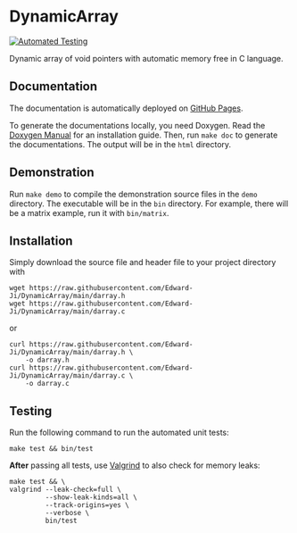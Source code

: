# DynamicArray

[![Automated Testing](https://github.com/Edward-Ji/DynamicArray/actions/workflows/test.yml/badge.svg)](https://github.com/Edward-Ji/DynamicArray/actions/workflows/test.yml)

Dynamic array of void pointers with automatic memory free in C language.

## Documentation

The documentation is automatically deployed on [GitHub Pages].

To generate the documentations locally, you need Doxygen.  Read the [Doxygen
Manual] for an installation guide. Then, run `make doc` to generate
the documentations. The output will be in the `html` directory.

## Demonstration

Run `make demo` to compile the demonstration source files in the `demo`
directory. The executable will be in the `bin` directory. For example, there
will be a matrix example, run it with `bin/matrix`.

## Installation

Simply download the source file and header file to your project directory with

```
wget https://raw.githubusercontent.com/Edward-Ji/DynamicArray/main/darray.h
wget https://raw.githubusercontent.com/Edward-Ji/DynamicArray/main/darray.c
```

or

```
curl https://raw.githubusercontent.com/Edward-Ji/DynamicArray/main/darray.h \
    -o darray.h
curl https://raw.githubusercontent.com/Edward-Ji/DynamicArray/main/darray.c \
    -o darray.c
```

[Doxygen Manual]: https://www.doxygen.nl/manual/install.html
[GitHub Pages]: https://edward-ji.github.io/DynamicArray

## Testing

Run the following command to run the automated unit tests:

```
make test && bin/test
```

**After** passing all tests, use [Valgrind] to also check for memory leaks:

```
make test && \
valgrind --leak-check=full \
         --show-leak-kinds=all \
         --track-origins=yes \
         --verbose \
         bin/test
```

[valgrind]: https://valgrind.org
